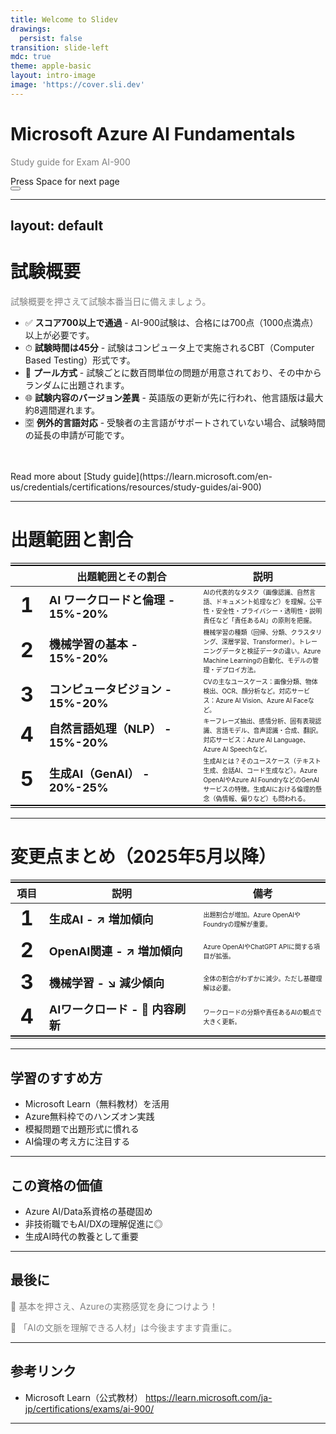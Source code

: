 ```yaml
---
title: Welcome to Slidev
drawings:
  persist: false
transition: slide-left
mdc: true
theme: apple-basic
layout: intro-image
image: 'https://cover.sli.dev'
---
```


<style>
  .azureColor {
    background-color: rgb(0, 109, 193);
    color: white;
  }

  table {
    border-top: 4px double black;
    border-bottom: 4px double black;
    table-layout: fixed;
    width: 100%;
  }

  th {
    font-weight: bold !important;
    text-align: center !important;
  }

  td:nth-child(1) {
    font-size: xx-large;
    font-weight: bold;
  }

  td:nth-child(2) {
    font-size: large;
    font-weight: bold;
  }

  td:nth-child(3) {
    font-size: x-small;
  }

  th:nth-child(1),
  td:nth-child(1) {
    width: 10%;
  }

  th:nth-child(2),
  td:nth-child(2) {
    width: 50%;
  }

  th:nth-child(3),
  td:nth-child(3) {
    width: 40%;
  }

  p {
    color: gray;
  }
</style>

# Microsoft Azure AI Fundamentals

Study guide for Exam AI-900

<div @click="$slidev.nav.next" class="mt-12 py-1" hover:bg="white op-10">
  Press Space for next page <carbon:arrow-right />
</div>

<div class="abs-br m-6 text-xl">
  <button @click="$slidev.nav.openInEditor()" title="Open in Editor" class="slidev-icon-btn">
    <carbon:edit />
  </button>
  <a href="https://github.com/slidevjs/slidev" target="_blank" class="slidev-icon-btn">
    <carbon:logo-github />
  </a>
</div>

---
layout: default
---

# 試験概要

試験概要を押さえて試験本番当日に備えましょう。

- ✅ **スコア700以上で通過** - AI-900試験は、合格には700点（1000点満点）以上が必要です。
- ⏱ **試験時間は45分** - 試験はコンピュータ上で実施されるCBT（Computer Based Testing）形式です。
- 🔄 **プール方式** - 試験ごとに数百問単位の問題が用意されており、その中からランダムに出題されます。
- 🌐 **試験内容のバージョン差異** - 英語版の更新が先に行われ、他言語版は最大約8週間遅れます。  
- 🈳 **例外的言語対応** - 受験者の主言語がサポートされていない場合、試験時間の延長の申請が可能です。
<br>
<br>
Read more about [Study guide](https://learn.microsoft.com/en-us/credentials/certifications/resources/study-guides/ai-900)


 

---

# 出題範囲と割合

| | 出題範囲とその割合 | 説明 |
|------|------------------------------------|------|
| 1 | AI ワークロードと倫理 - 15%-20% | AIの代表的なタスク（画像認識、自然言語、ドキュメント処理など）を理解。公平性・安全性・プライバシー・透明性・説明責任など「責任あるAI」の原則を把握。 |
| 2 | 機械学習の基本 - 15%-20% | 機械学習の種類（回帰、分類、クラスタリング、深層学習、Transformer）。トレーニングデータと検証データの違い。Azure Machine Learningの自動化、モデルの管理・デプロイ方法。 |
| 3 | コンピュータビジョン - 15%-20% | CVの主なユースケース：画像分類、物体検出、OCR、顔分析など。対応サービス：Azure AI Vision、Azure AI Faceなど。 |
| 4 | 自然言語処理（NLP） - 15%-20% | キーフレーズ抽出、感情分析、固有表現認識、言語モデル、音声認識・合成、翻訳。対応サービス：Azure AI Language、Azure AI Speechなど。 |
| 5 | 生成AI（GenAI） - 20%-25% | 生成AIとは？そのユースケース（テキスト生成、会話AI、コード生成など）。Azure OpenAIやAzure AI FoundryなどのGenAIサービスの特徴。生成AIにおける倫理的懸念（偽情報、偏りなど）も問われる。 |

---

# 変更点まとめ（2025年5月以降）

| 項目 | 説明 | 備考 |
|------|------|------|
| 1 | 生成AI - ↗️ 増加傾向 | 出題割合が増加。Azure OpenAIやFoundryの理解が重要。 |
| 2 | OpenAI関連 - ↗️ 増加傾向 | Azure OpenAIやChatGPT APIに関する項目が拡張。 |
| 3 | 機械学習 - ↘️ 減少傾向 | 全体の割合がわずかに減少。ただし基礎理解は必要。 |
| 4 | AIワークロード - 🔄 内容刷新 | ワークロードの分類や責任あるAIの観点で大きく更新。 |

---

## 学習のすすめ方

- Microsoft Learn（無料教材）を活用
- Azure無料枠でのハンズオン実践
- 模擬問題で出題形式に慣れる
- AI倫理の考え方に注目する

---

## この資格の価値

- Azure AI/Data系資格の基礎固め
- 非技術職でもAI/DXの理解促進に◎
- 生成AI時代の教養として重要

---

## 最後に

🎯 基本を押さえ、Azureの実務感覚を身につけよう！

🧠 「AIの文脈を理解できる人材」は今後ますます貴重に。

---

## 参考リンク

- Microsoft Learn（公式教材）
  https://learn.microsoft.com/ja-jp/certifications/exams/ai-900/ 


---